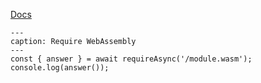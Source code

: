[Docs](https://github.com/mnaoumov/obsidian-codescript-toolkit/blob/main/docs/wasm.md)

```code-button
---
caption: Require WebAssembly
---
const { answer } = await requireAsync('/module.wasm');
console.log(answer());
```

